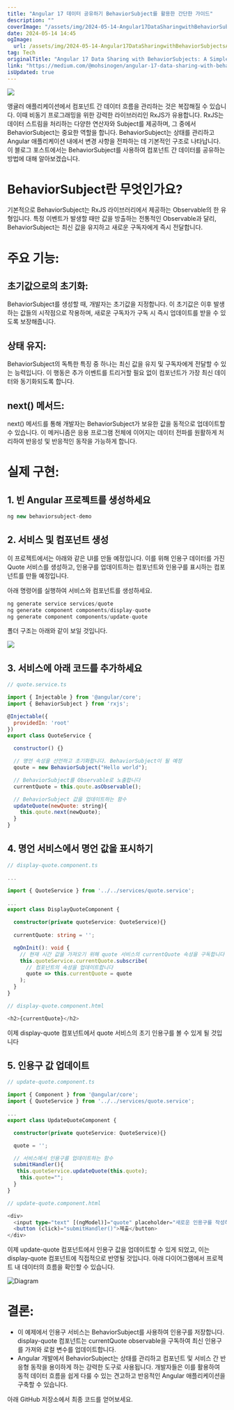 ```yaml
---
title: "Angular 17 데이터 공유하기 BehaviorSubject를 활용한 간단한 가이드"
description: ""
coverImage: "/assets/img/2024-05-14-Angular17DataSharingwithBehaviorSubjectsASimpleGuide_0.png"
date: 2024-05-14 14:45
ogImage: 
  url: /assets/img/2024-05-14-Angular17DataSharingwithBehaviorSubjectsASimpleGuide_0.png
tag: Tech
originalTitle: "Angular 17 Data Sharing with BehaviorSubjects: A Simple Guide"
link: "https://medium.com/@mohsinogen/angular-17-data-sharing-with-behaviorsubjects-a-simple-guide-bab56530c832"
isUpdated: true
---
```





<img src="/assets/img/2024-05-14-Angular17DataSharingwithBehaviorSubjectsASimpleGuide_0.png" />

앵귤러 애플리케이션에서 컴포넌트 간 데이터 흐름을 관리하는 것은 복잡해질 수 있습니다. 이때 비동기 프로그래밍을 위한 강력한 라이브러리인 RxJS가 유용합니다. RxJS는 데이터 스트림을 처리하는 다양한 연산자와 Subject를 제공하며, 그 중에서 BehaviorSubject는 중요한 역할을 합니다. BehaviorSubject는 상태를 관리하고 Angular 애플리케이션 내에서 변경 사항을 전파하는 데 기본적인 구조로 나타납니다. 이 블로그 포스트에서는 BehaviorSubject를 사용하여 컴포넌트 간 데이터를 공유하는 방법에 대해 알아보겠습니다.

# BehaviorSubject란 무엇인가요?

기본적으로 BehaviorSubject는 RxJS 라이브러리에서 제공하는 Observable의 한 유형입니다. 특정 이벤트가 발생할 때만 값을 방출하는 전통적인 Observable과 달리, BehaviorSubject는 최신 값을 유지하고 새로운 구독자에게 즉시 전달합니다.



# 주요 기능:

## 초기값으로의 초기화:

BehaviorSubject를 생성할 때, 개발자는 초기값을 지정합니다. 이 초기값은 이후 발생하는 값들의 시작점으로 작용하며, 새로운 구독자가 구독 시 즉시 업데이트를 받을 수 있도록 보장해줍니다.

## 상태 유지:



BehaviorSubject의 독특한 특징 중 하나는 최신 값을 유지 및 구독자에게 전달할 수 있는 능력입니다. 이 행동은 추가 이벤트를 트리거할 필요 없이 컴포넌트가 가장 최신 데이터와 동기화되도록 합니다.

## next() 메서드:

next() 메서드를 통해 개발자는 BehaviorSubject가 보유한 값을 동적으로 업데이트할 수 있습니다. 이 메커니즘은 응용 프로그램 전체에 이어지는 데이터 전파를 원활하게 처리하여 반응성 및 반응적인 동작을 가능하게 합니다.

# 실제 구현:



## 1. 빈 Angular 프로젝트를 생성하세요

```js
ng new behaviorsubject-demo
```

## 2. 서비스 및 컴포넌트 생성

이 프로젝트에서는 아래와 같은 UI를 만들 예정입니다. 이를 위해 인용구 데이터를 가진 Quote 서비스를 생성하고, 인용구를 업데이트하는 컴포넌트와 인용구를 표시하는 컴포넌트를 만들 예정입니다.



아래 명령어를 실행하여 서비스와 컴포넌트를 생성하세요.

```js
ng generate service services/quote
ng generate component components/display-quote
ng generate component components/update-quote
```

폴더 구조는 아래와 같이 보일 것입니다.



<img src="/assets/img/2024-05-14-Angular17DataSharingwithBehaviorSubjectsASimpleGuide_2.png" />

## 3. 서비스에 아래 코드를 추가하세요

```js
// quote.service.ts

import { Injectable } from '@angular/core';
import { BehaviorSubject } from 'rxjs';

@Injectable({
  providedIn: 'root'
})
export class QuoteService {

  constructor() {}

  // 명언 속성을 선언하고 초기화합니다. BehaviorSubject이 될 예정
  qoute = new BehaviorSubject("Hello world");

  // BehaviorSubject를 Observable로 노출합니다
  currentQuote = this.qoute.asObservable();

  // BehaviorSubject 값을 업데이트하는 함수
  updateQuote(newQuote: string){
    this.qoute.next(newQuote);
  }
}
```

## 4. 명언 서비스에서 명언 값을 표시하기



```typescript
// display-quote.component.ts

...

import { QuoteService } from '../../services/quote.service';

...
export class DisplayQuoteComponent {

  constructor(private quoteService: QuoteService){}
  
  currentQuote: string = '';

  ngOnInit(): void {
    // 현재 시간 값을 가져오기 위해 quote 서비스의 currentQuote 속성을 구독합니다
    this.quoteService.currentQuote.subscribe(
      // 컴포넌트의 속성을 업데이트합니다
      quote => this.currentQuote = quote
    );
  }
}

// display-quote.component.html

<h2>{currentQuote}</h2>
```

이제 display-quote 컴포넌트에서 quote 서비스의 초기 인용구를 볼 수 있게 될 것입니다

## 5. 인용구 값 업데이트

```typescript
// update-quote.component.ts

import { Component } from '@angular/core';
import { QuoteService } from '../../services/quote.service';

...
export class UpdateQuoteComponent {

  constructor(private quoteService: QuoteService){}

  quote = '';

  // 서비스에서 인용구를 업데이트하는 함수
  submitHandler(){    
   this.quoteService.updateQuote(this.quote);
    this.quote="";
  }
}

// update-quote.component.html

<div>
  <input type="text" [(ngModel)]="quote" placeholder="새로운 인용구를 작성하세요" />
  <button (click)="submitHandler()">제출</button>
</div>
```



이제 update-quote 컴포넌트에서 인용구 값을 업데이트할 수 있게 되었고, 이는 display-quote 컴포넌트에 직접적으로 반영될 것입니다. 아래 다이어그램에서 프로젝트 내 데이터의 흐름을 확인할 수 있습니다.

![Diagram](/assets/img/2024-05-14-Angular17DataSharingwithBehaviorSubjectsASimpleGuide_3.png)

# 결론:

- 이 예제에서 인용구 서비스는 BehaviorSubject를 사용하여 인용구를 저장합니다. display-quote 컴포넌트는 currentQuote observable을 구독하여 최신 인용구를 가져와 로컬 변수를 업데이트합니다.
- Angular 개발에서 BehaviorSubject는 상태를 관리하고 컴포넌트 및 서비스 간 반응형 동작을 용이하게 하는 강력한 도구로 사용됩니다. 개발자들은 이를 활용하여 동적 데이터 흐름을 쉽게 다룰 수 있는 견고하고 반응적인 Angular 애플리케이션을 구축할 수 있습니다.



아래 GitHub 저장소에서 최종 코드를 얻어보세요.